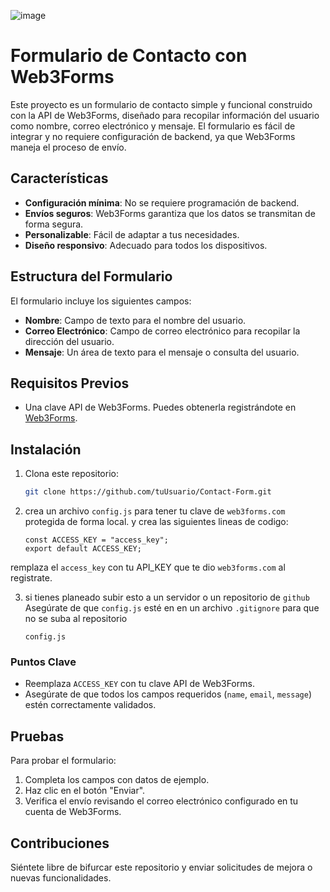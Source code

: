![image](https://github.com/Willpower0304/Contact-Form/assets/131618521/25c64c31-e389-43b4-b377-23e8d2338faa)

# Formulario de Contacto con Web3Forms

Este proyecto es un formulario de contacto simple y funcional construido con la API de Web3Forms, diseñado para recopilar información del usuario como nombre, correo electrónico y mensaje. El formulario es fácil de integrar y no requiere configuración de backend, ya que Web3Forms maneja el proceso de envío.

## Características

- **Configuración mínima**: No se requiere programación de backend.
- **Envíos seguros**: Web3Forms garantiza que los datos se transmitan de forma segura.
- **Personalizable**: Fácil de adaptar a tus necesidades.
- **Diseño responsivo**: Adecuado para todos los dispositivos.

## Estructura del Formulario

El formulario incluye los siguientes campos:

- **Nombre**: Campo de texto para el nombre del usuario.
- **Correo Electrónico**: Campo de correo electrónico para recopilar la dirección del usuario.
- **Mensaje**: Un área de texto para el mensaje o consulta del usuario.

## Requisitos Previos

- Una clave API de Web3Forms. Puedes obtenerla registrándote en [Web3Forms](https://web3forms.com/).


## Instalación

1. Clona este repositorio:
   ```bash
   git clone https://github.com/tuUsuario/Contact-Form.git
   ```

2. crea un archivo `config.js` para tener tu clave de `web3forms.com` protegida de forma local. y crea las siguientes lineas de codigo:
    ```
    const ACCESS_KEY = "access_key";
    export default ACCESS_KEY;
    ```

remplaza el `access_key` con tu API_KEY que te dio `web3forms.com` al registrate.

3. si tienes planeado subir esto a un servidor o un repositorio de `github` Asegúrate de que `config.js` esté en en un archivo `.gitignore` para que no se suba al repositorio
    ```
    config.js
    ```

### Puntos Clave

- Reemplaza `ACCESS_KEY` con tu clave API de Web3Forms.
- Asegúrate de que todos los campos requeridos (`name`, `email`, `message`) estén correctamente validados.


## Pruebas

Para probar el formulario:

1. Completa los campos con datos de ejemplo.
2. Haz clic en el botón "Enviar".
3. Verifica el envío revisando el correo electrónico configurado en tu cuenta de Web3Forms.

## Contribuciones

Siéntete libre de bifurcar este repositorio y enviar solicitudes de mejora o nuevas funcionalidades.



